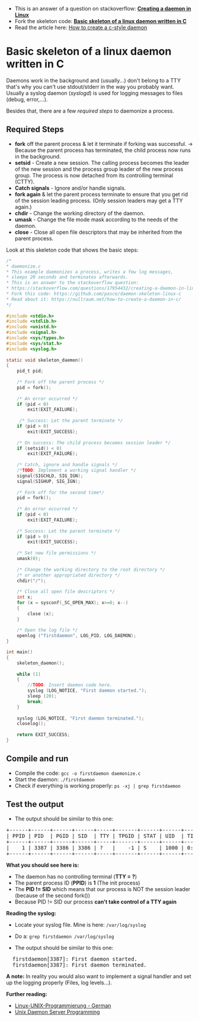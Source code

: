 
* This is an answer of a question on stackoverflow: [__Creating a daemon in Linux__](https://stackoverflow.com/questions/17954432/creating-a-daemon-in-linux/17955149#17955149)
* Fork the skeleton code: [__Basic skeleton of a linux daemon written in C__](https://github.com/pasce/daemon-skeleton-linux-c)
* Read the article here: [How to create a c-style daemon](https://nullraum.net/how-to-create-a-daemon-in-c/)

# Basic skeleton of a linux daemon written in C

Daemons work in the background and (usually...) don't belong to a TTY that's why you can't use stdout/stderr in the way you probably want.
Usually a syslog daemon (_syslogd_) is used for logging messages to files (debug, error,...).

Besides that, there are a few _required steps_ to daemonize a process.

## Required Steps 

 - __fork__ off the parent process & let it terminate if forking was successful. -> Because the parent process has terminated, the child process now runs in the background.
 - __setsid__ - Create a new session. The calling process becomes the leader of the new session and the process group leader of the new process group. The process is now detached from its controlling terminal (CTTY).
 - __Catch signals__ - Ignore and/or handle signals.
 - __fork again__ & let the parent process terminate to ensure that you get rid of the session leading process. (Only session leaders may get a TTY again.)
 - __chdir__ - Change the working directory of the daemon.
 - __umask__ - Change the file mode mask according to the needs of the daemon.
 - __close__ - Close all open file descriptors that may be inherited from the parent process.



Look at this skeleton code that shows the basic steps:

```c
/*
* daemonize.c
* This example daemonizes a process, writes a few log messages,
* sleeps 20 seconds and terminates afterwards.
* This is an answer to the stackoverflow question:
* https://stackoverflow.com/questions/17954432/creating-a-daemon-in-linux/17955149#17955149
* Fork this code: https://github.com/pasce/daemon-skeleton-linux-c
* Read about it: https://nullraum.net/how-to-create-a-daemon-in-c/
*/
    
#include <stdio.h>
#include <stdlib.h>
#include <unistd.h>
#include <signal.h>
#include <sys/types.h>
#include <sys/stat.h>
#include <syslog.h>
   
static void skeleton_daemon()
{
    pid_t pid;
    
    /* Fork off the parent process */
    pid = fork();
    
    /* An error occurred */
    if (pid < 0)
        exit(EXIT_FAILURE);
    
     /* Success: Let the parent terminate */
    if (pid > 0)
        exit(EXIT_SUCCESS);
    
    /* On success: The child process becomes session leader */
    if (setsid() < 0)
        exit(EXIT_FAILURE);
    
    /* Catch, ignore and handle signals */
    /*TODO: Implement a working signal handler */
    signal(SIGCHLD, SIG_IGN);
    signal(SIGHUP, SIG_IGN);
    
    /* Fork off for the second time*/
    pid = fork();
    
    /* An error occurred */
    if (pid < 0)
        exit(EXIT_FAILURE);
    
    /* Success: Let the parent terminate */
    if (pid > 0)
        exit(EXIT_SUCCESS);
    
    /* Set new file permissions */
    umask(0);
    
    /* Change the working directory to the root directory */
    /* or another appropriated directory */
    chdir("/");
    
    /* Close all open file descriptors */
    int x;
    for (x = sysconf(_SC_OPEN_MAX); x>=0; x--)
    {
        close (x);
    }
    
    /* Open the log file */
    openlog ("firstdaemon", LOG_PID, LOG_DAEMON);
}
```  
```c
int main()
{
    skeleton_daemon();
    
    while (1)
    {
        //TODO: Insert daemon code here.
        syslog (LOG_NOTICE, "First daemon started.");
        sleep (20);
        break;
    }
   
    syslog (LOG_NOTICE, "First daemon terminated.");
    closelog();
    
    return EXIT_SUCCESS;
}
```
## Compile and run
 - Compile the code: `gcc -o firstdaemon daemonize.c`
 - Start the daemon: `./firstdaemon`
 - Check if everything is working properly: `ps -xj | grep firstdaemon`

## Test the output
 - The output should be similar to this one:
<pre>
+------+------+------+------+-----+-------+------+------+------+-----+
| PPID | PID  | PGID | SID  | TTY | TPGID | STAT | UID  | TIME | CMD |
+------+------+------+------+-----+-------+------+------+------+-----+
|    1 | 3387 | 3386 | 3386 | ?   |    -1 | S    | 1000 | 0:00 | ./  |
+------+------+------+------+-----+-------+------+------+------+-----+
</pre>

__What you should see here is:__

 - The daemon has no controlling terminal (__TTY = ?__)
 - The parent process ID (__PPID__) is __1__ (The init process)
 - The __PID != SID__ which means that our process is NOT the session leader<br>
   (because of the second fork())
 - Because PID != SID our process __can't take control of a TTY again__

__Reading the syslog:__

 - Locate your syslog file. Mine is here: `/var/log/syslog`
 - Do a: `grep firstdaemon /var/log/syslog`

 - The output should be similar to this one:
<pre>
<time> <user> firstdaemon[3387]: First daemon started.
<time> <user> firstdaemon[3387]: First daemon terminated.
</pre>

__A note:__
In reality you would also want to implement a signal handler and set up the logging properly (Files, log levels...).

__Further reading:__

 - [Linux-UNIX-Programmierung - German](http://openbook.galileocomputing.de/linux_unix_programmierung/Kap07-000.htm#Xxx999234)
 - [Unix Daemon Server Programming](http://www.enderunix.org/docs/eng/daemon.php)
